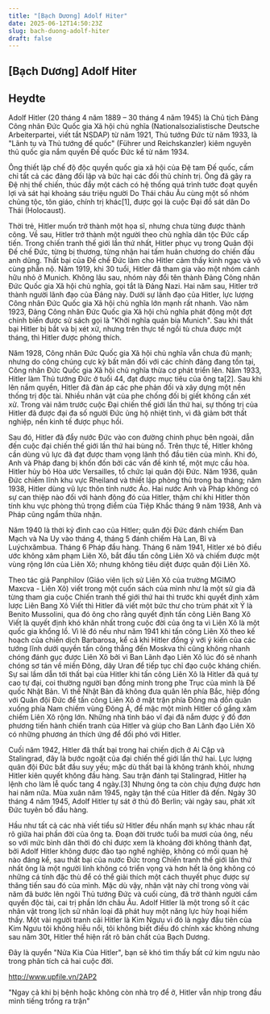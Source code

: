 ```yaml
---
title: "[Bạch Dương] Adolf Hiter"
date: 2025-06-12T14:50:23Z
slug: bach-duong-adolf-hiter
draft: false
---
```


## [Bạch Dương] Adolf Hiter

## Heydte

Adolf Hitler (20 tháng 4 năm 1889 – 30 tháng 4 năm 1945) là Chủ tịch Đảng Công nhân Đức Quốc gia Xã hội chủ nghĩa (Nationalsozialistische Deutsche Arbeiterpartei, viết tắt NSDAP) từ năm 1921, Thủ tướng Đức từ năm 1933, là "Lãnh tụ và Thủ tướng đế quốc" (Führer und Reichskanzler) kiêm nguyên thủ quốc gia nắm quyền Đế quốc Đức kể từ năm 1934.
 
Ông thiết lập chế độ độc quyền quốc gia xã hội của Đệ tam Đế quốc, cấm chỉ tất cả các đảng đối lập và bức hại các đối thủ chính trị. Ông đã gây ra Đệ nhị thế chiến, thúc đẩy một cách có hệ thống quá trình tước đoạt quyền lợi và sát hại khoảng sáu triệu người Do Thái châu Âu cùng một số nhóm chủng tộc, tôn giáo, chính trị khác[1], được gọi là cuộc Đại đồ sát dân Do Thái (Holocaust).

 
Thời trẻ, Hitler muốn trở thành một họa sĩ, nhưng chưa từng được thành công. Về sau, Hitler trở thành một người theo chủ nghĩa dân tộc Đức cấp tiến. Trong chiến tranh thế giới lần thứ nhất, Hitler phục vụ trong Quân đội Đế chế Đức, từng bị thương, từng nhận hai tấm huân chương do chiến đấu anh dũng.
Thất bại của Đế chế Đức làm cho Hitler cảm thấy kinh ngạc và vô cùng phẫn nộ. Năm 1919, khi 30 tuổi, Hitler đã tham gia vào một nhóm cánh hữu nhỏ ở Munich. Không lâu sau, nhóm này đổi tên thành Đảng Công nhân Đức Quốc gia Xã hội chủ nghĩa, gọi tắt là Đảng Nazi. Hai năm sau, Hitler trở thành người lãnh đạo của Đảng này. Dưới sự lãnh đạo của Hitler, lực lượng Công nhân Đức Quốc gia Xã hội chủ nghĩa lớn mạnh rất nhanh. Vào năm 1923, Đảng Công nhân Đức Quốc gia Xã hội chủ nghĩa phát động một đợt chính biến được sử sách gọi là "Khởi nghĩa quán bia Munich". Sau khi thất bại Hitler bị bắt và bị xét xử, nhưng trên thực tế ngồi tù chưa được một tháng, thì Hitler được phóng thích.
 
Năm 1928, Công nhân Đức Quốc gia Xã hội chủ nghĩa vẫn chưa đủ mạnh; nhưng do công chúng cực kỳ bất mãn đối với các chính đảng đang tồn tại, Công nhân Đức Quốc gia Xã hội chủ nghĩa thừa cơ phát triển lên. Năm 1933, Hitler làm Thủ tướng Đức ở tuổi 44, đạt được mục tiêu của ông ta[2]. Sau khi lên nắm quyền, Hitler đã đàn áp các phe phản đối và xây dựng một nền thống trị độc tài. Nhiều nhân vật của phe chống đối bị giết không cần xét xử. Trong vài năm trước cuộc Đại chiến thế giới lần thứ hai, sự thống trị của Hitler đã được đại đa số người Đức ủng hộ nhiệt tình, vì đã giảm bớt thất nghiệp, nền kinh tế được phục hồi.
 

 
Sau đó, Hitler đã đẩy nước Đức vào con đường chinh phục bên ngoài, dẫn đến cuộc đại chiến thế giới lần thứ hai bùng nổ. Trên thực tế, Hitler không cần dùng vũ lực đã đạt được tham vọng lãnh thổ đầu tiên của mình. Khi đó, Anh và Pháp đang bị khốn đốn bởi các vấn đề kinh tế, một mực cầu hòa. Hitler hủy bỏ Hòa ước Versailles, tổ chức lại quân đội Đức. Năm 1936, quân Đức chiếm lĩnh khu vực Rheiland và thiết lập phòng thủ trong ba tháng; năm 1938, Hitler dùng vũ lực thôn tính nước Áo. Hai nước Anh và Pháp không có sự can thiệp nào đối với hành động đó của Hitler, thậm chí khi Hitler thôn tính khu vực phòng thủ trọng điểm của Tiệp Khắc tháng 9 năm 1938, Anh và Pháp cũng ngầm thừa nhận.
 
Năm 1940 là thời kỷ đỉnh cao của Hitler; quân đội Đức đánh chiếm Đan Mạch và Na Uy vào tháng 4, tháng 5 đánh chiếm Hà Lan, Bỉ và Luýchxămbua. Tháng 6 Pháp đầu hàng. Tháng 6 năm 1941, Hitler xé bỏ điều ước không xâm phạm Liên Xô, bắt đầu tấn công Liên Xô và chiếm được một vùng rộng lớn của Liên Xô; nhưng không tiêu diệt được quân đội Liên Xô.

 
Theo tác giả Panphilov (Giáo viên lịch sử Liên Xô của trường MGIMO Maxcva - Liên Xô) viết trong một cuốn sách của mình như là một sử gia đã từng tham gia cuộc Chiến tranh thế giới thứ hai thì trước khi quyết định xâm lược Liên Bang Xô Viết thì Hitler đã viết một bức thư cho trùm phát xít Ý là Benito Mussolini, qua đó ông cho rằng quyết định tấn công Liên Bang Xô Viết là quyết định khó khăn nhất trong cuộc đời của ông ta vì Liên Xô là một quốc gia khổng lồ. Vì lẽ đó nếu như năm 1941 khi tấn công Liên Xô theo kế hoạch của chiến dịch Barbarosa, kể cả khi Hitler đồng ý với ý kiến của các tướng lĩnh dưới quyền tấn công thẳng đến Moskva thì cũng không nhanh chóng đánh gục được Liên Xô bởi vì Ban Lãnh đạo Liên Xô lúc đó sẽ nhanh chóng sơ tán về miền Đông, dãy Uran để tiếp tục chỉ đạo cuộc kháng chiến. Sự sai lầm dẫn tới thất bại của Hitler khi tấn công Liên Xô là Hitler đã quá tự cao tự đại, coi thường người bạn đồng minh trong phe Trục của mình là Đế quốc Nhật Bản. Vì thế Nhật Bản đã không đưa quân lên phía Bắc, hiệp đồng với Quân đội Đức để tấn công Liên Xô ở mặt trận phía Đông mà dồn quân xuống phía Nam chiếm vùng Đông Á, để mặc một mình Hitler cố gắng xâm chiếm Liên Xô rộng lớn. Những nhà tình báo vĩ đại đã nắm được ý đồ đơn phương tiến hành chiến tranh của Hitler và giúp cho Ban Lãnh đạo Liên Xô có những phương án thích ứng để đối phó với Hitler.
 
Cuối năm 1942, Hitler đã thất bại trong hai chiến dịch ở Ai Cập và Stalingrad, đây là bước ngoặt của đại chiến thế giới lần thứ hai. Lực lượng quân đội Đức bắt đầu suy yếu; mặc dù thất bại là không tránh khỏi, nhưng Hitler kiên quyết không đầu hàng. Sau trận đánh tại Stalingrad, Hitler hạ lệnh cho làm lễ quốc tang 4 ngày.[3] Nhưng ông ta còn chịu đựng được hơn hai năm nữa. Mùa xuân năm 1945, ngày tận thế của Hitler đã đến. Ngày 30 tháng 4 năm 1945, Adolf Hitler tự sát ở thủ đô Berlin; vài ngày sau, phát xít Đức tuyên bố đầu hàng.
 

 
Hầu như tất cả các nhà viết tiểu sử Hitler đều nhấn mạnh sự khác nhau rất rõ giữa hai phần đời của ông ta. Đoạn đời trước tuổi ba mươi của ông, nếu so với mức bình dân thời đó chỉ được xem là khoảng đời không thành đạt, bởi Adolf Hitler không được đào tạo nghề nghiệp, không có mối quan hệ nào đáng kể, sau thất bại của nước Đức trong Chiến tranh thế giới lần thứ nhất ông là một người lính không có triển vọng và hơn hết là ông không có những cá tính đặc thù để có thể giải thích một cách thuyết phục được sự thăng tiến sau đó của mình. Mặc dù vậy, nhân vật này chỉ trong vòng vài năm đã bước lên ngôi Thủ tướng Đức và cuối cùng, đã trở thành người cầm quyền độc tài, cai trị phần lớn châu Âu. Adolf Hitler là một trong số ít các nhân vật trong lịch sử nhân loại đã phát huy một năng lực hủy hoại hiếm thấy.
Một vài người tranh cãi Hitler là Kim Ngưu vì đó là ngày đầu tiên của Kim Ngưu tôi không hiễu nổi, tôi không biết điều đó chính xác không nhưng sau năm 30t, Hitler thể hiện rất rõ bản chất của Bạch Dương.
 
Đây là quyển "Nửa Kia Của Hitler", bạn sẽ khó tìm thấy bất cứ kim ngưu nào trong phân tích cả hai cuộc đời.
 

 
http://www.upfile.vn/2AP2
 
"Ngay cả khi bị bệnh hoặc không còn nhà trọ để ở, Hitler vẫn nhịp trong đầu mình tiếng trống ra trận"